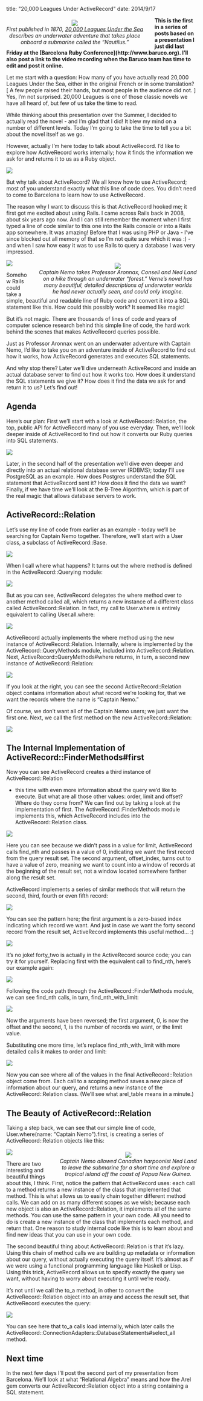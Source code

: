 title: "20,000 Leagues Under ActiveRecord"
date: 2014/9/17

<div style="float: left; padding: 7px 30px 0px 0px; text-align: center;">
  <img src="http://localhost/assets/2014/9/17/title.jpg"><br/>
  <i>First published in 1870, <a href="http://en.wikipedia.org/wiki/Twenty_Thousand_Leagues_Under_the_Sea">20,000 Leagues Under the Sea</a><br/>describes an underwater adventure that takes place<br/>onboard a submarine called the “Nautilus.”</i>
</div>

<b>
This is the first in a series of posts based on a presentation I just did
last Friday at the [Barcelona Ruby Conference](http://www.baruco.org). I’ll
also post a link to the video recording when the Baruco team has time to edit
and post it online.  </b>

Let me start with a question: How many of you have actually read 20,000 Leagues
Under the Sea, either in the original French or in some translation? [ A few
people raised their hands, but most people in the audience did not. ] Yes, I’m
not surprised. 20,000 Leagues is one of those classic novels we have all heard
of, but few of us take the time to read.

While thinking about this presentation over the Summer, I decided to actually
read the novel - and I’m glad that I did! It blew my mind on a number of
different levels. Today I’m going to take the time to tell you a bit about the
novel itself as we go.

However, actually I’m here today to talk about ActiveRecord. I’d like to explore
how ActiveRecord works internally; how it finds the information we ask for and
returns it to us as a Ruby object.

<div style="clear: left"/></div>

<img src="http://localhost/assets/2014/9/17/example1.png"/>

But why talk about ActiveRecord? We all know how to use ActiveRecord; most of
you understand exactly what this line of code does. You didn’t need to come to
Barcelona to learn how to use ActiveRecord.

The reason why I want to discuss this is that ActiveRecord hooked me; it
first got me excited about using Rails. I came across Rails back in 2008, about
six years ago now. And I can still remember the moment when I first typed a
line of code similar to this one into the Rails console or into a Rails app
somewhere. It was amazing!  Before that I was using PHP or Java - I’ve since
blocked out all memory of that so I’m not quite sure which it was :) - and when
I saw how easy it was to use Rails to query a database I was very impressed.

<img src="http://localhost/assets/2014/9/17/irb.png"/>

<div style="float: right; padding: 7px 0px 0px 30px; text-align: center;">
  <img src="http://localhost/assets/2014/9/17/underwater-walk.png"><br/>
  <i>Captain Nemo takes Professor Aronnax, Conseil and Ned Land<br/>on a hike through an underwater “forest.” Verne’s novel has<br/>many beautiful, detailed descriptions of underwater worlds<br/>he had never actually seen, and could only imagine.</i>
</div>

Somehow Rails could take a simple, beautiful and readable line of Ruby code and
convert it into a SQL statement like this. How could this possibly work? It
seemed like magic!

But it’s not magic. There are thousands of lines of code and years of computer
science research behind this simple line of code, the hard work behind the
scenes that makes ActiveRecord queries possible.

Just as Professor Aronnax went on an underwater adventure with Captain Nemo,
I’d like to take you on an adventure inside of ActiveRecord to find out how it
works, how ActiveRecord generates and executes SQL statements.

And why stop there? Later we’ll dive underneath ActiveRecord and inside an
actual database server to find out how it works too. How does it understand the SQL
statements we give it? How does it find the data we ask for and return it to
us? Let’s find out!

## Agenda

Here’s our plan: First we’ll start with a look at <span
class='code'>ActiveRecord::Relation</span>, the top, public API for
ActiveRecord many of you use everyday. Then, we’ll look deeper inside of
ActiveRecord to find out how it converts our Ruby queries into SQL statements.

<img src="http://localhost/assets/2014/9/17/agenda.png"/>

Later, in the second half of the presentation we’ll dive even deeper and
directly into an actual relational database server (RDBMS); today I’ll use
PostgreSQL as an example. How does Postgres understand the SQL statement that
ActiveRecord sent it? How does it find the data we want? Finally, if we have
time we’ll look at the B-Tree Algorithm, which is part of the real magic that
allows database servers to work.

## ActiveRecord::Relation

Let’s use my line of code from earlier as an example - today we’ll be searching
for Captain Nemo together. Therefore, we’ll start with a <span
class='code'>User</span> class, a subclass of <span
class='code'>ActiveRecord::Base</span>.

<img src="http://localhost/assets/2014/9/17/activerecord-base.png"/>

When I call <span class='code'>where</span> what happens? It turns out the
<span class='code'>where</span> method is defined in the <span
class='code'>ActiveRecord::Querying</span> module:

<img src="http://localhost/assets/2014/9/17/activerecord-querying.png"/>

But as you can see, ActiveRecord delegates the <span class='code'>where</span>
method over to another method called <span class='code'>all</span>, which
returns a new instance of a different class called <span
class='code'>ActiveRecord::Relation</span>. In fact, my call to <span
class='code'>User.where</span> is entirely equivalent to calling <span
class='code'>User.all.where</span>:

<img src="http://localhost/assets/2014/9/17/user-all.png"/>

ActiveRecord actually implements the <span class='code'>where</span> method
using the new instance of <span class='code'>ActiveRecord::Relation</span>.
Internally, <span class='code'>where</span> is implemented by the <span
class='code'>ActiveRecord::QueryMethods</span> module, included into <span
class='code'>ActiveRecord::Relation</span>.  Next, <span
class='code'>ActiveRecord::QueryMethods#where</span> returns, in turn, a second
new instance of <span class='code'>ActiveRecord::Relation</span>:

<img src="http://localhost/assets/2014/9/17/activerecord-relation1.png"/>

If you look at the right, you can see the second <span
class='code'>ActiveRecord::Relation</span> object contains information about
what record we’re looking for, that we want the records where the name is
“Captain Nemo.”

Of course, we don’t want all of the Captain Nemo users; we just
want the first one. Next, we call the <span class='code'>first</span> method on
the new <span class='code'>ActiveRecord::Relation</span>:

<img src="http://localhost/assets/2014/9/17/activerecord-relation2.png"/>

## The Internal Implementation of ActiveRecord::FinderMethods#first

Now you can see ActiveRecord creates a third instance of <span
class='code'>ActiveRecord::Relation</span>
- this time with even more information about the query we’d like to execute.
  But what are all those other values: <span class='code'>order</span>, <span
  class='code'>limit</span> and <span class='code'>offset</span>? Where do they
  come from? We can find out by taking a look at the implementation of <span
  class='code'>first</span>. The <span
  class='code'>ActiveRecord::FinderMethods</span> module implements this, which
  ActiveRecord includes into the <span class='code'>ActiveRecord::Relation</span> class.

<img src="http://localhost/assets/2014/9/17/first1.png"/>

Here you can see because we didn’t pass in a value for <span class='code'>limit</span>, ActiveRecord
calls <span class='code'>find\_nth</span> and passes in a value of 0,
indicating we want the first record from the query result set. The second
argument, <span class='code'>offset\_index</span>, turns out to have a value of
zero, meaning we want to count into a window of records at the beginning of the
result set, not a window located somewhere farther along the result set.

ActiveRecord implements a series of similar methods that will return the
second, third, fourth or even fifth record:

<img src="http://localhost/assets/2014/9/17/second-fifth.png"/>

You can see the pattern here; the first argument is a zero-based index
indicating which record we want. And just in case we want the forty second
record from the result set, ActiveRecord implements this useful method... :)

<img src="http://localhost/assets/2014/9/17/forty-second.png"/>

It’s no joke! <span class='code'>forty_two</span> is actually in the
ActiveRecord source code; you can try it for yourself. Replacing <span
class='code'>first</span> with the equivalent call to <span
class='code'>find\_nth</span>, here’s our example again:

<img src="http://localhost/assets/2014/9/17/find-nth.png"/>

Following the code path through the <span
class='code'>ActiveRecord::FinderMethods</span> module, we can see <span
class='code'>find\_nth</span> calls, in turn, <span
class='code'>find\_nth\_with\_limit</span>:

<img src="http://localhost/assets/2014/9/17/find-nth-with-limit.png"/>

Now the arguments have been reversed; the first argument, 0, is now the offset
and the second, 1, is the number of records we want, or the limit value.

Substituting one more time, let’s replace <span
class='code'>find\_nth\_with\_limit</span> with more detailed calls it makes to
<span class='code'>order</span> and <span class='code'>limit</span>:

<img src="http://localhost/assets/2014/9/17/detailed-calls.png"/>

Now you can see where all of the values in the final <span
class='code'>ActiveRecord::Relation</span> object come from. Each call to a
scoping method saves a new piece of information about our query, and returns a
new instance of the <span class='code'>ActiveRecord::Relation</span> class.
(We’ll see what <span class='code'>arel\_table</span> means in a minute.)

## The Beauty of ActiveRecord::Relation

Taking a step back, we can see that our simple line of code, <span
class='code'>User.where(name: &quot;Captain Nemo&quot;).first</span>, is creating a
series of <span class='code'>ActiveRecord::Relation</span> objects like this:

<img src="http://localhost/assets/2014/9/17/method-chain.png"/>

<div style="float: right; padding: 7px 0px 0px 30px; text-align: center;">
  <img src="http://localhost/assets/2014/9/17/south-pacific.png"><br/>
  <i>Captain Nemo allowed Canadian harpoonist Ned Land<br/>to leave the submarine for a short time and explore a<br/>tropical island off the coast of Papua New Guinea.</i>
</div>

There are two interesting and beautiful things about this, I think. First,
notice the pattern that ActiveRecord uses: each call to a method returns a new
instance of the class that implemented that method. This is what allows us to
easily chain together different method calls. We can add on as many different
scopes as we wish; because each new object is also an <span
class='code'>ActiveRecord::Relation</span>, it implements all of the same
methods. You can use the same pattern in your own code. All you need to do is
create a new instance of the class that implements each method, and return
that. One reason to study internal code like this is to learn about and find
new ideas that you can use in your own code.

The second beautiful thing about <span
class='code'>ActiveRecord::Relation</span> is that it’s lazy.  Using this chain
of method calls we are building up metadata or information about our query,
without actually executing the query itself. It’s almost as if we were using a
functional programming language like Haskell or Lisp. Using this trick,
ActiveRecord allows us to specify exactly the query we want, without having to
worry about executing it until we’re ready.

It’s not until we call the <span class='code'>to\_a</span> method, in other to convert the
<span class='code'>ActiveRecord::Relation</span> object into an array and access the result set, that
ActiveRecord executes the query:

<img src="http://localhost/assets/2014/9/17/to-a.png"/>

You can see here that <span class='code'>to\_a</span> calls <span class='code'>load</span> internally,
which later calls the <span class='code'>ActiveRecord::ConnectionAdapters::DatabaseStatements#select\_all</span>
method.

## Next time

In the next few days I’ll post the second part of my presentation from Barcelona. We’ll look
at what “Relational Algebra” means and how the Arel gem converts our
<span class='code'>ActiveRecord::Relation</span> object into a string
containing a SQL statement.
